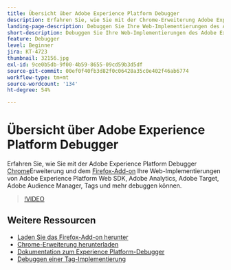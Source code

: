 ```yaml
---
title: Übersicht über Adobe Experience Platform Debugger
description: Erfahren Sie, wie Sie mit der Chrome-Erweiterung Adobe Experience Platform Debugger und dem Firefox-Add-on Ihre Web-Implementierungen des Adobe Experience Platform Web SDK sowie von Adobe Analytics, Adobe Target, Adobe Audience Manager, Tags und mehr debuggen können.
landing-page-description: Debuggen Sie Ihre Web-Implementierungen des Adobe Experience Platform Web SDK und von Experience Cloud-Programmen.
short-description: Debuggen Sie Ihre Web-Implementierungen des Adobe Experience Platform Web SDK und von Experience Cloud-Programmen.
feature: Debugger
level: Beginner
jira: KT-4723
thumbnail: 32156.jpg
exl-id: 9ce0b5db-9f00-4b59-8655-09cd59b3d5df
source-git-commit: 00ef0f40fb3d82f0c06428a35c0e402f46ab6774
workflow-type: tm+mt
source-wordcount: '134'
ht-degree: 54%

---
```


# Übersicht über Adobe Experience Platform Debugger

Erfahren Sie, wie Sie mit der Adobe Experience Platform Debugger [Chrome](https://chrome.google.com/webstore/detail/adobe-experience-platform/bfnnokhpnncpkdmbokanobigaccjkpob)Erweiterung und dem [Firefox-Add-on](https://addons.mozilla.org/de/firefox/addon/adobe-experience-platform-dbg/) Ihre Web-Implementierungen von Adobe Experience Platform Web SDK, Adobe Analytics, Adobe Target, Adobe Audience Manager, Tags und mehr debuggen können.

>[!VIDEO](https://video.tv.adobe.com/v/32156?learn=on)

## Weitere Ressourcen

* [Laden Sie das Firefox-Add-on herunter](https://addons.mozilla.org/de/firefox/addon/adobe-experience-platform-dbg/)
* [Chrome-Erweiterung herunterladen](https://chrome.google.com/webstore/detail/adobe-experience-platform/bfnnokhpnncpkdmbokanobigaccjkpob)
* [Dokumentation zum Experience Platform-Debugger](https://experienceleague.adobe.com/docs/debugger/using-v2/experience-cloud-debugger.html?lang=de)
* [Debuggen einer Tag-Implementierung](https://experienceleague.adobe.com/docs/experience-manager-learn/sites/integrations/experience-platform-launch/debug-launch-implementation.html?lang=de)
